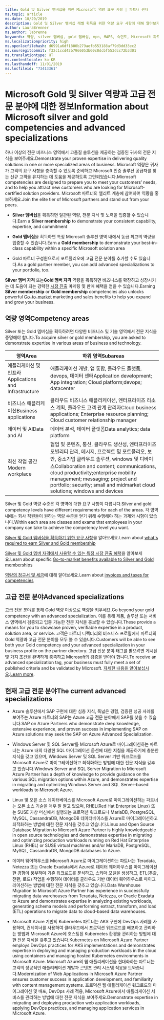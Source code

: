 ```yaml
---
title: Gold 및 Silver 멤버십을 위한 Microsoft 역량 요구 사항 | 파트너 센터
ms.topic: article
ms.date: 10/29/2019
description: Gold 및 Silver 멤버십 레벨 획득을 위한 역량 요구 사항에 대해 알아보기
author: LauraBrenner
ms.author: labrenne
keywords: 역량, silver 멤버십, gold 멤버십, mpn, MAPS, 숙련도, Microsoft 파트너 네트워크, 네트워크 멤버십, 고급 전문 분야
ms.localizationpriority: high
ms.openlocfilehash: d6991a6df1800b279aefb553188af79d3dd33ec2
ms.sourcegitcommit: f32c1ccd42b7966053b60c0dcbf553dcc72b3d01
ms.translationtype: HT
ms.contentlocale: ko-KR
ms.lasthandoff: 11/01/2019
ms.locfileid: "73413361"
---
```

# <a name="information-about-microsoft-silver-and-gold-competencies-and-advanced-specializations"></a><span data-ttu-id="3cbf3-104">Microsoft Gold 및 Silver 역량과 고급 전문 분야에 대한 정보</span><span class="sxs-lookup"><span data-stu-id="3cbf3-104">Information about Microsoft silver and gold competencies and advanced specializations</span></span>


<span data-ttu-id="3cbf3-105">하나 이상의 전문 비즈니스 영역에서 고품질 솔루션을 제공하는 검증된 귀사의 전문 지식을 보여주세요.</span><span class="sxs-lookup"><span data-stu-id="3cbf3-105">Demonstrate your proven expertise in delivering quality solutions in one or more specialized areas of business.</span></span> <span data-ttu-id="3cbf3-106">Microsoft 역량은 귀사가 고객의 요구 사항을 충족할 수 있도록 준비하고 Microsoft 인증 솔루션 공급자를 찾는 신규 고객을 유치하는 데 도움을 제공하도록 고안되었습니다.</span><span class="sxs-lookup"><span data-stu-id="3cbf3-106">Microsoft competencies are designed to prepare you to meet your customers’ needs, and to help you attract new customers who are looking for Microsoft-certified solution providers.</span></span> <span data-ttu-id="3cbf3-107">Microsoft 파트너의 엘리트 계층에 참여하여 역량을 홍보하세요.</span><span class="sxs-lookup"><span data-stu-id="3cbf3-107">Join the elite tier of Microsoft partners and stand out from your peers.</span></span>

- <span data-ttu-id="3cbf3-108">**Silver 멤버십**을 획득하면 일관된 역량, 전문 지식 및 노력을 입증할 수 있습니다.</span><span class="sxs-lookup"><span data-stu-id="3cbf3-108">Earn a **Silver membership** to demonstrate your consistent capability, expertise, and commitment</span></span>

- <span data-ttu-id="3cbf3-109">**Gold 멤버십**을 획득하면 특정 Microsoft 솔루션 영역 내에서 동급 최고의 역량을 입증할 수 있습니다.</span><span class="sxs-lookup"><span data-stu-id="3cbf3-109">Earn a **Gold membership** to demonstrate your best-in-class capability within a specific Microsoft solution area</span></span>

- <span data-ttu-id="3cbf3-110">Gold 파트너 구성원으로서 포트폴리오에 고급 전문 분야를 추가할 수도 있습니다.</span><span class="sxs-lookup"><span data-stu-id="3cbf3-110">As a gold partner member, you can add advanced specializations to your portfolio, too.</span></span>

<span data-ttu-id="3cbf3-111">**Silver 멤버 자격** 또는**Gold 멤버 자격** 역량을 획득하면 비즈니스를 확장하고 성장시키는 데 도움이 되는 강력한 [시장 진출](mpn-learn-about-go-to-market-benefits.md) 마케팅 및 판매 혜택을 얻을 수 있습니다.</span><span class="sxs-lookup"><span data-stu-id="3cbf3-111">Earning **Silver membership** or **Gold membership** competencies also unlocks powerful [Go-to-market](mpn-learn-about-go-to-market-benefits.md) marketing and sales benefits to help you expand and grow your business.</span></span>

## <a name="competency-areas"></a><span data-ttu-id="3cbf3-112">역량 영역</span><span class="sxs-lookup"><span data-stu-id="3cbf3-112">Competency areas</span></span>

<span data-ttu-id="3cbf3-113">Silver 또는 Gold 멤버십을 획득하려면 다양한 비즈니스 및 기술 영역에서 전문 지식을 증명해야 합니다.</span><span class="sxs-lookup"><span data-stu-id="3cbf3-113">To acquire silver or gold membership, you are asked to demonstrate expertise in various areas of business and technology.</span></span>

|<span data-ttu-id="3cbf3-114">**영역**</span><span class="sxs-lookup"><span data-stu-id="3cbf3-114">**Area**</span></span>            |<span data-ttu-id="3cbf3-115">**하위 영역**</span><span class="sxs-lookup"><span data-stu-id="3cbf3-115">**Subareas**</span></span>                    |
|--------------------|--------------------------------|
|<span data-ttu-id="3cbf3-116">애플리케이션 및 인프라</span><span class="sxs-lookup"><span data-stu-id="3cbf3-116">Applications and Infrastructure</span></span>|<span data-ttu-id="3cbf3-117">애플리케이션 개발, 앱 통합, 클라우드 플랫폼, devops, 데이터 센터</span><span class="sxs-lookup"><span data-stu-id="3cbf3-117">Application development; App integration; Cloud platform;devops; datacenter</span></span>|
|<span data-ttu-id="3cbf3-118">비즈니스 애플리케이션</span><span class="sxs-lookup"><span data-stu-id="3cbf3-118">Business applications</span></span> |<span data-ttu-id="3cbf3-119">클라우드 비즈니스 애플리케이션, 엔터프라이즈 리소스 계획, 클라우드 고객 관계 관리자</span><span class="sxs-lookup"><span data-stu-id="3cbf3-119">Cloud business applications; Enterprise resource planning; Cloud customer relationship manager</span></span>|
|<span data-ttu-id="3cbf3-120">데이터 및 AI</span><span class="sxs-lookup"><span data-stu-id="3cbf3-120">Data and AI</span></span>|<span data-ttu-id="3cbf3-121">데이터 분석, 데이터 플랫폼</span><span class="sxs-lookup"><span data-stu-id="3cbf3-121">Data analytics; data platform</span></span>|
|<span data-ttu-id="3cbf3-122">최신 작업 공간</span><span class="sxs-lookup"><span data-stu-id="3cbf3-122">Modern workplace</span></span>| <span data-ttu-id="3cbf3-123">협업 및 콘텐츠, 통신, 클라우드 생산성, 엔터프라이즈 모빌리티 관리, 메시지, 프로젝트 및 포트폴리오, 보안, 중소기업 클라우드 솔루션, windows 및 디바이스</span><span class="sxs-lookup"><span data-stu-id="3cbf3-123">Collaboration and content; communications, cloud productivity;enterprise mobility management; messaging; project and portfolio; security; small and midmarket cloud solutions; windows and devices</span></span>|

<span data-ttu-id="3cbf3-124">Silver 및 Gold 역량 수준은 각 영역에 대한 요구 사항이 다릅니다.</span><span class="sxs-lookup"><span data-stu-id="3cbf3-124">Silver and gold competency levels have different requirements for each of the areas.</span></span> <span data-ttu-id="3cbf3-125">각 영역 내에는 회사 직원들이 원하는 역량 수준을 얻기 위해 수행해야 하는 과제와 시험이 있습니다.</span><span class="sxs-lookup"><span data-stu-id="3cbf3-125">Within each area are classes and exams that employees in your company can take to achieve the competency level you want.</span></span>


<span data-ttu-id="3cbf3-126">[Silver 및 Gold 멤버십을 획득하기 위한 요구 사항](https://partner.microsoft.com/membership/competencies)을 알아보세요.</span><span class="sxs-lookup"><span data-stu-id="3cbf3-126">Learn about [what's required to earn Silver and Gold membership](https://partner.microsoft.com/membership/competencies)</span></span>

<span data-ttu-id="3cbf3-127">[Silver 및 Gold 멤버 자격에서 사용할 수 있는 특정 시장 진출 혜택](mpn-learn-about-go-to-market-benefits.md)을 알아보세요.</span><span class="sxs-lookup"><span data-stu-id="3cbf3-127">Learn about specific [Go-to-market benefits available to Silver and Gold memberships](mpn-learn-about-go-to-market-benefits.md)</span></span> 

<span data-ttu-id="3cbf3-128">[역량의 청구서 및 세금](mpn-view-print-maps-invoice.md)에 대해 알아보세요.</span><span class="sxs-lookup"><span data-stu-id="3cbf3-128">Learn about [invoices and taxes for competencies](mpn-view-print-maps-invoice.md)</span></span>

## <a name="advanced-specializations"></a><span data-ttu-id="3cbf3-129">고급 전문 분야</span><span class="sxs-lookup"><span data-stu-id="3cbf3-129">Advanced specializations</span></span>

<span data-ttu-id="3cbf3-130">고급 전문 분야를 통해 Gold 역량 이상으로 역량을 키우세요.</span><span class="sxs-lookup"><span data-stu-id="3cbf3-130">Go beyond your gold competency with an advanced specialization.</span></span> <span data-ttu-id="3cbf3-131">이를 통해 제품, 솔루션 또는 서비스 영역에서 검증되고 입증 가능한 전문 지식을 홍보할 수 있습니다.</span><span class="sxs-lookup"><span data-stu-id="3cbf3-131">These provide a means for you to showcase proven, verifiable expertise in a product, solution area, or service.</span></span> <span data-ttu-id="3cbf3-132">고객은 파트너 디렉터리의 비즈니스 프로필에서 파트너의 Gold 역량과 고급 전문 분야를 모두 볼 수 있습니다.</span><span class="sxs-lookup"><span data-stu-id="3cbf3-132">Customers will be able to see both your Gold competency and your advanced specialization in your business profile on the partner directory.</span></span> <span data-ttu-id="3cbf3-133">고급 전문 분야 태그를 받으려면 게시된 몇 가지 조건을 완벽하게 충족하고 Microsoft의 검증을 받아야 합니다.</span><span class="sxs-lookup"><span data-stu-id="3cbf3-133">To receive an advanced specialization tag, your business must fully meet a set of published criteria and be validated by Microsoft.</span></span> <span data-ttu-id="3cbf3-134">[자세한 내용을 알아보십시오](https://partner.microsoft.com/membership/competencies#tab-content-2).</span><span class="sxs-lookup"><span data-stu-id="3cbf3-134">[Learn more](https://partner.microsoft.com/membership/competencies#tab-content-2).</span></span> 

## <a name="the-current-advanced-specializations"></a><span data-ttu-id="3cbf3-135">현재 고급 전문 분야</span><span class="sxs-lookup"><span data-stu-id="3cbf3-135">The current advanced specializations</span></span>

- <span data-ttu-id="3cbf3-136">Azure 솔루션에서 SAP 구현에 대한 심층 지식, 폭넓은 경험, 검증된 성공 사례를 보여주는 Azure 파트너의 SAP는 Azure 고급 전문 분야에서 SAP를 찾을 수 있습니다.</span><span class="sxs-lookup"><span data-stu-id="3cbf3-136">SAP on Azure Partners who demonstrate deep knowledge, extensive experience, and proven success in implementing SAP on Azure solutions may seek the SAP on Azure Advanced Specialization.</span></span>

- <span data-ttu-id="3cbf3-137">Windows Server 및 SQL Server를 Microsoft Azure로 마이그레이션하는 파트너는 Azure 내의 다양한 SQL 마이그레이션 옵션에 대한 지침을 제공하기에 충분한 지식을 갖고 있으며, Windows Server 및 SQL Server 기반 워크로드를 Microsoft Azure로 마이그레이션하고 최적화하는 방법에 대한 전문 지식을 갖추고 있습니다.</span><span class="sxs-lookup"><span data-stu-id="3cbf3-137">Windows Server and SQL Server Migration to Microsoft Azure Partner has a depth of knowledge to provide guidance on the various SQL migration options within Azure, and demonstrates expertise in migrating and optimizing Windows Server and SQL Server-based workloads to Microsoft Azure.</span></span> 

- <span data-ttu-id="3cbf3-138">Linux 및 오픈 소스 데이터베이스를 Microsoft Azure로 마이그레이션하는 파트너는 오픈 소스 기술을 매우 잘 알고 있으며, RHEL(Red Hat Enterprise Linux) 또는 SUSE 가상 머신에서 실행되는 프로덕션 워크로드나 MariaDB, PostgreSQL, MySQL, CassandraDB, MongoDB 데이터베이스를 Azure로 마이그레이션하고 최적화하는 방법에 대한 전문 지식을 갖추고 있습니다.</span><span class="sxs-lookup"><span data-stu-id="3cbf3-138">Linux and Open Source Database Migration to Microsoft Azure Partner is highly knowledgeable in open source technologies and demonstrates expertise in migrating and optimizing production workloads running on Red Hat Enterprise Linux (RHEL) or SUSE virtual machines and/or MariaDB, PostgreSQL, MySQL, CassandraDB, MongoDB databases to Azure.</span></span>

- <span data-ttu-id="3cbf3-139">데이터 웨어하우스를 Microsoft Azure로 마이그레이션하는 파트너는 Teradata, Netezza 또는 Oracle Exadata에서 Azure로 데이터 웨어하우스를 마이그레이션한 경험이 풍부하며 기존 워크로드를 분석하고, 스키마 모델을 생성하고, ETL(추출, 전환, 로드) 작업을 수행하여 데이터를 클라우드 기반 데이터 웨어하우스로 마이그레이션하는 방법에 대한 전문 지식을 갖추고 있습니다.</span><span class="sxs-lookup"><span data-stu-id="3cbf3-139">Data Warehouse Migration to Microsoft Azure Partner has experience in successfully migrating data warehouses from Teradata, Netezza, or Oracle Exadata to Azure and demonstrates expertise in analyzing existing workloads, generating schema models and performing extract, transform, and load (ETL) operations to migrate data to cloud-based data warehouses.</span></span>

- <span data-ttu-id="3cbf3-140">Microsoft Azure 기반의 Kubernetes 파트너는 AKS 구현에 DevOps 사례를 사용하며, 컨테이너를 사용하여 클라우드에서 프로덕션 워크로드를 배포하고 관리하는 방법과 Microsoft Azure에 호스팅된 Kubernetes 환경을 관리하는 방법에 대한 전문 지식을 갖추고 있습니다.</span><span class="sxs-lookup"><span data-stu-id="3cbf3-140">Kubernetes on Microsoft Azure Partner employs DevOps practices for AKS implementations and demonstrates expertise in deploying and managing production workloads in the cloud using containers and managing hosted Kubernetes environments in Microsoft Azure.</span></span>
<span data-ttu-id="3cbf3-141">Microsoft Azure의 웹 애플리케이션을 현대화하는 파트너는 고객의 성공적인 애플리케이션 개발과 콘텐츠 관리 시스템 적응을 도와줍니다.</span><span class="sxs-lookup"><span data-stu-id="3cbf3-141">Modernization of Web Applications in Microsoft Azure Partner ensures customer success in application development, and familiarity with content management systems.</span></span> <span data-ttu-id="3cbf3-142">프로덕션 웹 애플리케이션 워크로드의 마이그레이션 및 배포, DevOps 사례 적용, Microsoft Azure에서 애플리케이션 서비스를 관리하는 방법에 대한 전문 지식을 보여주세요.</span><span class="sxs-lookup"><span data-stu-id="3cbf3-142">Demonstrate expertise in migrating and deploying production web application workloads, applying DevOps practices, and managing application services in Microsoft Azure.</span></span>